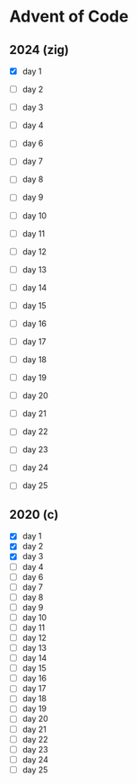 # Advent of Code

## 2024 (zig)
* [X] day 1
* [ ] day 2
* [ ] day 3
* [ ] day 4
* [ ] day 6
* [ ] day 7
* [ ] day 8
* [ ] day 9
* [ ] day 10
* [ ] day 11
* [ ] day 12
* [ ] day 13
* [ ] day 14
* [ ] day 15
* [ ] day 16
* [ ] day 17
* [ ] day 18
* [ ] day 19
* [ ] day 20
* [ ] day 21
* [ ] day 22
* [ ] day 23
* [ ] day 24
* [ ] day 25


## 2020 (c)
* [X] day 1
* [X] day 2
* [X] day 3
* [ ] day 4
* [ ] day 6
* [ ] day 7
* [ ] day 8
* [ ] day 9
* [ ] day 10
* [ ] day 11
* [ ] day 12
* [ ] day 13
* [ ] day 14
* [ ] day 15
* [ ] day 16
* [ ] day 17
* [ ] day 18
* [ ] day 19
* [ ] day 20
* [ ] day 21
* [ ] day 22
* [ ] day 23
* [ ] day 24
* [ ] day 25
